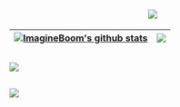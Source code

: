 <h1 align="center">
  <a href="https://github.com/ImagineBoom/">
    <img src="https://readme-typing-svg.herokuapp.com?font=Sigmar+One&size=30&color=8E44AD&background=2ECC7100&center=true&vCenter=true&width=700&height=60&lines=Hi%2C+There!+%F0%9F%91%8B+This+is+ImagineBoom!;Nice+to+meet+you!">
  </a>
</h1>
<div style="font-size:14px; color:#FF0000;">
<div align="center">
  
| <a href="https://github.com/ImagineBoom/"><img align="center" src="https://github-readme-stats.vercel.app/api?username=ImagineBoom&show_icons=true&include_all_commits=true&theme=aura" alt="ImagineBoom's github stats" /></a> | <a href="https://github.com/ImagineBoom/"><img align="center" src="https://github-readme-stats.vercel.app/api/top-langs/?username=ImagineBoom&layout=compact&hide=TeX&theme=blue-green&hide_border=true&langs_count=8" /></a> |
| ------------- | ------------- |

</div>
  
<h2 align="left">
  <a href="https://github.com/ImagineBoom/">
    <img src="https://readme-typing-svg.herokuapp.com?duration=4000&font=Mrs+Sheppards&size=30&color=8E44AD&background=2ECC7100&center=true&vCenter=true&width=1000&height=60&lines=May+your+new+year+be+filled+with+abundance+of+smiles+and+happiness!">
  </a>

</h2>
  
<h2 align="left">
    <a align="left" href="https://github.com/ImagineBoom/">
    <img src="https://readme-typing-svg.herokuapp.com?duration=4000&font=Monsieur+La+Doulaise&size=30&color=8E44AD&background=2ECC7100&center=true&vCenter=true&width=1000&height=60&lines=May+your+new+year+be+filled+with+abundance+of+smiles+and+happiness!">
  </a>
</h2>
